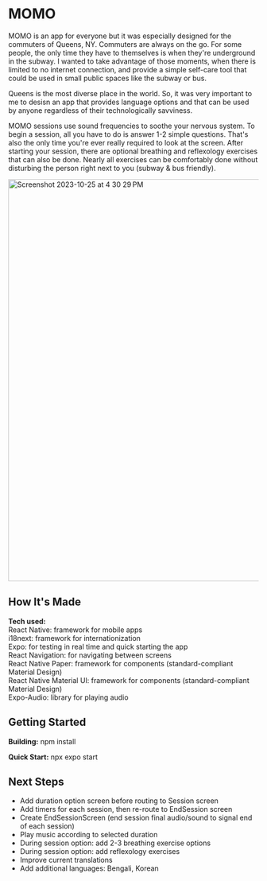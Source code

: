# MOMO

MOMO is an app for everyone but it was especially designed for the commuters of Queens, NY. Commuters are always on the go. For some people, the only time they have to themselves is when they're underground in the subway. I wanted to take advantage of those moments, when there is limited to no internet connection, and provide a simple self-care tool that could be used in small public spaces like the subway or bus.

Queens is the most diverse place in the world. So, it was very important to me to desisn an app that provides language options and that can be used by anyone regardless of their technologically savviness.

MOMO sessions use sound frequencies to soothe your nervous system. To begin a session, all you have to do is answer 1-2 simple questions. That's also the only time you're ever really required to look at the screen. After starting your session, there are optional breathing and reflexology exercises that can also be done. Nearly all exercises can be comfortably done without disturbing the person right next to you (subway & bus friendly).

<img width="809" alt="Screenshot 2023-10-25 at 4 30 29 PM" src="https://github.com/jazfeijoo/Momo/assets/61634471/fc7101b3-10db-4ed3-b7de-2adc7d77018c">


## How It's Made

**Tech used:**\
React Native: framework for mobile apps\
i18next: framework for internationization\
Expo: for testing in real time and quick starting the app\
React Navigation: for navigating between screens\
React Native Paper: framework for components (standard-compliant Material Design)\
React Native Material UI: framework for components (standard-compliant Material Design)\
Expo-Audio: library for playing audio

## Getting Started

**Building:**
npm install

**Quick Start:**
npx expo start

## Next Steps

- Add duration option screen before routing to Session screen
- Add timers for each session, then re-route to EndSession screen
- Create EndSessionScreen (end session final audio/sound to signal end of each session)
- Play music according to selected duration
- During session option: add 2-3 breathing exercise options
- During session option: add reflexology exercises
- Improve current translations 
- Add additional languages: Bengali, Korean
